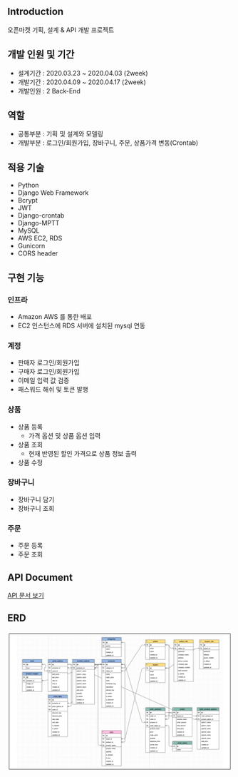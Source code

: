 ## Introduction
오픈마켓 기획, 설계 & API 개발 프로젝트

## 개발 인원 및 기간
- 설계기간 : 2020.03.23 ~ 2020.04.03 (2week)
- 개발기간 : 2020.04.09 ~ 2020.04.17 (2week)
- 개발인원 : 2 Back-End

## 역할 
- 공통부분 : 기획 및 설계와 모델링
- 개발부분 : 로그인/회원가입, 장바구니, 주문, 상품가격 변동(Crontab)

## 적용 기술
- Python
- Django Web Framework
- Bcrypt
- JWT
- Django-crontab
- Django-MPTT
- MySQL
- AWS EC2, RDS
- Gunicorn
- CORS header

## 구현 기능
### 인프라
- Amazon AWS 를 통한 배포
- EC2 인스턴스에 RDS 서버에 설치된 mysql 연동

### 계정
- 판매자 로그인/회원가입
- 구매자 로그인/회원가입
- 이메일 입력 값 검증
- 패스워드 해쉬 및 토큰 발행

### 상품
- 상품 등록
    - 가격 옵션 및 상품 옵션 입력 
- 상품 조회
    - 현재 반영된 할인 가격으로 상품 정보 출력
- 상품 수정

### 장바구니
- 장바구니 담기
- 장바구니 조회

### 주문
- 주문 등록
- 주문 조회


## API Document
[API 문서 보기](https://documenter.getpostman.com/view/10398819/Szf3ZVWN?version=latest#3604e723-d0a9-43b4-85b8-5637deb21109)

## ERD
![데이터모델링](https://raw.githubusercontent.com/Wave1994-Hoon/OpenMarket_Project/master/Database%20ERD.png)

